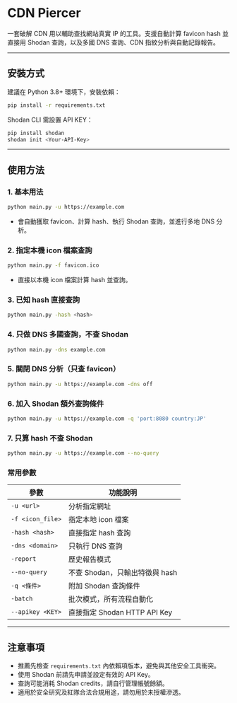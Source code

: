 # CDN Piercer

一套破解 CDN 用以輔助查找網站真實 IP 的工具。支援自動計算 favicon hash 並直接用 Shodan 查詢，以及多國 DNS 查詢、CDN 指紋分析與自動記錄報告。

---

## 安裝方式

建議在 Python 3.8+ 環境下，安裝依賴：

```bash
pip install -r requirements.txt
```

Shodan CLI 需設置 API KEY：

```bash
pip install shodan
shodan init <Your-API-Key>
```

---

## 使用方法

### 1. 基本用法

```bash
python main.py -u https://example.com
```

- 會自動獲取 favicon、計算 hash、執行 Shodan 查詢，並進行多地 DNS 分析。

### 2. 指定本機 icon 檔案查詢

```bash
python main.py -f favicon.ico
```

- 直接以本機 icon 檔案計算 hash 並查詢。

### 3. 已知 hash 直接查詢

```bash
python main.py -hash <hash>
```

### 4. 只做 DNS 多國查詢，不查 Shodan

```bash
python main.py -dns example.com
```

### 5. 關閉 DNS 分析（只查 favicon）

```bash
python main.py -u https://example.com -dns off
```

### 6. 加入 Shodan 額外查詢條件

```bash
python main.py -u https://example.com -q 'port:8080 country:JP'
```

### 7. 只算 hash 不查 Shodan

```bash
python main.py -u https://example.com --no-query
```


### 常用參數

| 參數               | 功能說明                     |
| ---------------- | ------------------------ |
| `-u <url>`       | 分析指定網址                   |
| `-f <icon_file>` | 指定本地 icon 檔案             |
| `-hash <hash>`   | 直接指定 hash 查詢             |
| `-dns <domain>`  | 只執行 DNS 查詢               |
| `-report`        | 歷史報告模式                   |
| `--no-query`     | 不查 Shodan，只輸出特徵與 hash    |
| `-q <條件>`        | 附加 Shodan 查詢條件           |
| `-batch`         | 批次模式，所有流程自動化             |
| `--apikey <KEY>` | 直接指定 Shodan HTTP API Key |

---

## 注意事項

- 推薦先檢查 `requirements.txt` 內依賴項版本，避免與其他安全工具衝突。
- 使用 Shodan 前請先申請並設定有效的 API Key。
- 查詢可能消耗 Shodan credits，請自行管理帳號餘額。
- 適用於安全研究及紅隊合法合規用途，請勿用於未授權滲透。
